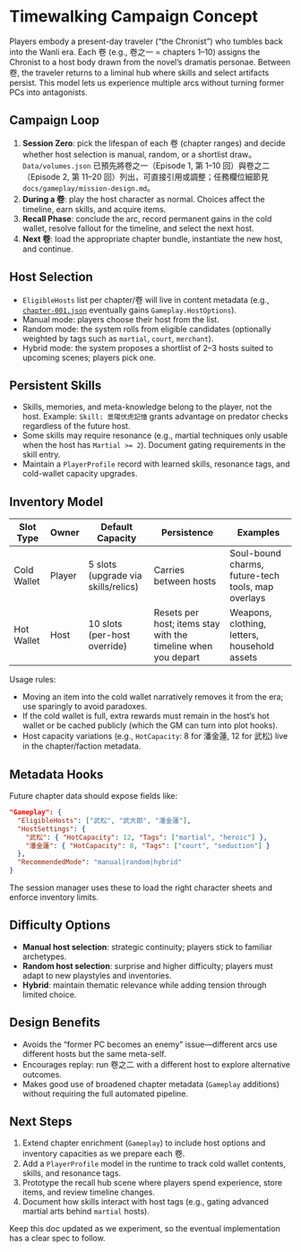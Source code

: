 # Timewalking Campaign Concept

Players embody a present-day traveler (“the Chronist”) who tumbles back into the Wanli era. Each 卷 (e.g., 卷之一 = chapters 1–10) assigns the Chronist to a host body drawn from the novel’s dramatis personae. Between 卷, the traveler returns to a liminal hub where skills and select artifacts persist. This model lets us experience multiple arcs without turning former PCs into antagonists.

## Campaign Loop

1. **Session Zero**: pick the lifespan of each 卷 (chapter ranges) and decide whether host selection is manual, random, or a shortlist draw。`Data/volumes.json` 已預先將卷之一（Episode 1, 第 1–10 回）與卷之二（Episode 2, 第 11–20 回）列出，可直接引用或調整；任務欄位細節見 `docs/gameplay/mission-design.md`。
2. **During a 卷**: play the host character as normal. Choices affect the timeline, earn skills, and acquire items.
3. **Recall Phase**: conclude the arc, record permanent gains in the cold wallet, resolve fallout for the timeline, and select the next host.
4. **Next 卷**: load the appropriate chapter bundle, instantiate the new host, and continue.
## Host Selection

- `EligibleHosts` list per chapter/卷 will live in content metadata (e.g., [`chapter-001.json`](../src/JinPingMei.Content/Data/chapters/chapter-001.json) eventually gains `Gameplay.HostOptions`).
- Manual mode: players choose their host from the list.
- Random mode: the system rolls from eligible candidates (optionally weighted by tags such as `martial`, `court`, `merchant`).
- Hybrid mode: the system proposes a shortlist of 2–3 hosts suited to upcoming scenes; players pick one.

## Persistent Skills

- Skills, memories, and meta-knowledge belong to the player, not the host. Example: `Skill: 景陽伏虎記憶` grants advantage on predator checks regardless of the future host.
- Some skills may require resonance (e.g., martial techniques only usable when the host has `Martial >= 2`). Document gating requirements in the skill entry.
- Maintain a `PlayerProfile` record with learned skills, resonance tags, and cold-wallet capacity upgrades.

## Inventory Model

| Slot Type   | Owner  | Default Capacity | Persistence | Examples |
|-------------|--------|------------------|-------------|----------|
| Cold Wallet | Player | 5 slots (upgrade via skills/relics) | Carries between hosts | Soul-bound charms, future-tech tools, map overlays |
| Hot Wallet  | Host   | 10 slots (per-host override)        | Resets per host; items stay with the timeline when you depart | Weapons, clothing, letters, household assets |

Usage rules:

- Moving an item into the cold wallet narratively removes it from the era; use sparingly to avoid paradoxes.
- If the cold wallet is full, extra rewards must remain in the host’s hot wallet or be cached publicly (which the GM can turn into plot hooks).
- Host capacity variations (e.g., `HotCapacity`: 8 for 潘金蓮, 12 for 武松) live in the chapter/faction metadata.

## Metadata Hooks

Future chapter data should expose fields like:

```json
"Gameplay": {
  "EligibleHosts": ["武松", "武大郎", "潘金蓮"],
  "HostSettings": {
    "武松": { "HotCapacity": 12, "Tags": ["martial", "heroic"] },
    "潘金蓮": { "HotCapacity": 8, "Tags": ["court", "seduction"] }
  },
  "RecommendedMode": "manual|random|hybrid"
}
```

The session manager uses these to load the right character sheets and enforce inventory limits.

## Difficulty Options

- **Manual host selection**: strategic continuity; players stick to familiar archetypes.
- **Random host selection**: surprise and higher difficulty; players must adapt to new playstyles and inventories.
- **Hybrid**: maintain thematic relevance while adding tension through limited choice.

## Design Benefits

- Avoids the “former PC becomes an enemy” issue—different arcs use different hosts but the same meta-self.
- Encourages replay: run 卷之二 with a different host to explore alternative outcomes.
- Makes good use of broadened chapter metadata (`Gameplay` additions) without requiring the full automated pipeline.

## Next Steps

1. Extend chapter enrichment (`Gameplay`) to include host options and inventory capacities as we prepare each 卷.
2. Add a `PlayerProfile` model in the runtime to track cold wallet contents, skills, and resonance tags.
3. Prototype the recall hub scene where players spend experience, store items, and review timeline changes.
4. Document how skills interact with host tags (e.g., gating advanced martial arts behind `martial` hosts).

Keep this doc updated as we experiment, so the eventual implementation has a clear spec to follow.
